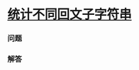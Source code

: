 # [统计不同回文子字符串](https://leetcode-cn.com/problems/count-different-palindromic-subsequences)

### 问题



### 解答

```

```

